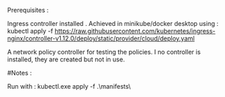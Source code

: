 Prerequisites :

Ingress controller installed . Achieved in minikube/docker desktop using :  kubectl apply -f https://raw.githubusercontent.com/kubernetes/ingress-nginx/controller-v1.12.0/deploy/static/provider/cloud/deploy.yaml

A network policy controller for testing the policies. I no controller is installed, they are created but not in use. 

#Notes :

Run with : kubectl.exe apply -f .\manifests\

